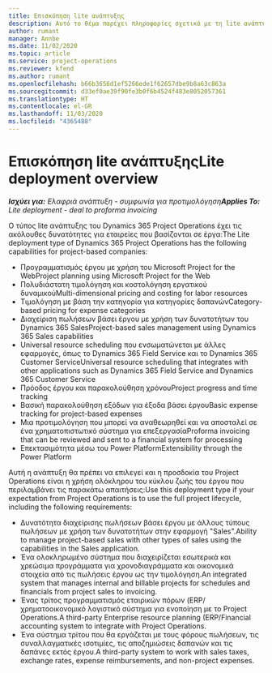 ```yaml
---
title: Επισκόπηση lite ανάπτυξης
description: Αυτό το θέμα παρέχει πληροφορίες σχετικά με τη lite ανάπτυξη του Dynamics 365 Project Operations.
author: rumant
manager: Annbe
ms.date: 11/02/2020
ms.topic: article
ms.service: project-operations
ms.reviewer: kfend
ms.author: rumant
ms.openlocfilehash: b66b3656d1ef5266ede1f62657dbe9b8a63c863a
ms.sourcegitcommit: d33ef0ae39f90fe3b0f6b4524f483e8052057361
ms.translationtype: HT
ms.contentlocale: el-GR
ms.lasthandoff: 11/03/2020
ms.locfileid: "4365488"
---
```

# <a name="lite-deployment-overview"></a><span data-ttu-id="0a638-103">Επισκόπηση lite ανάπτυξης</span><span class="sxs-lookup"><span data-stu-id="0a638-103">Lite deployment overview</span></span>

<span data-ttu-id="0a638-104">_**Ισχύει για:** Ελαφριά ανάπτυξη - συμφωνία για προτιμολόγηση_</span><span class="sxs-lookup"><span data-stu-id="0a638-104">_**Applies To:** Lite deployment - deal to proforma invoicing_</span></span>

<span data-ttu-id="0a638-105">Ο τύπος lite ανάπτυξης του Dynamics 365 Project Operations έχει τις ακόλουθες δυνατότητες για εταιρείες που βασίζονται σε έργα:</span><span class="sxs-lookup"><span data-stu-id="0a638-105">The Lite deployment type of Dynamics 365 Project Operations has the following capabilities for project-based companies:</span></span>

- <span data-ttu-id="0a638-106">Προγραμματισμός έργου με χρήση του Microsoft Project for the Web</span><span class="sxs-lookup"><span data-stu-id="0a638-106">Project planning using Microsoft Project for the Web</span></span>
- <span data-ttu-id="0a638-107">Πολυδιάστατη τιμολόγηση και κοστολόγηση εργατικού δυναμικού</span><span class="sxs-lookup"><span data-stu-id="0a638-107">Multi-dimensional pricing and costing for labor resources</span></span>
- <span data-ttu-id="0a638-108">Τιμολόγηση με βάση την κατηγορία για κατηγορίες δαπανών</span><span class="sxs-lookup"><span data-stu-id="0a638-108">Category-based pricing for expense categories</span></span>
- <span data-ttu-id="0a638-109">Διαχείριση πωλήσεων βάσει έργου με χρήση των δυνατοτήτων του Dynamics 365 Sales</span><span class="sxs-lookup"><span data-stu-id="0a638-109">Project-based sales management using Dynamics 365 Sales capabilities</span></span>
- <span data-ttu-id="0a638-110">Universal resource scheduling που ενσωματώνεται με άλλες εφαρμογές, όπως το Dynamics 365 Field Service και το Dynamics 365 Customer Service</span><span class="sxs-lookup"><span data-stu-id="0a638-110">Universal resource scheduling that integrates with other applications such as Dynamics 365 Field Service and Dynamics 365 Customer Service</span></span>
- <span data-ttu-id="0a638-111">Πρόοδος έργου και παρακολούθηση χρόνου</span><span class="sxs-lookup"><span data-stu-id="0a638-111">Project progress and time tracking</span></span>
- <span data-ttu-id="0a638-112">Βασική παρακολούθηση εξόδων για έξοδα βάσει έργου</span><span class="sxs-lookup"><span data-stu-id="0a638-112">Basic expense tracking for project-based expenses</span></span>
- <span data-ttu-id="0a638-113">Μια προτιμολόγηση που μπορεί να αναθεωρηθεί και να αποσταλεί σε ένα χρηματοπιστωτικό σύστημα για επεξεργασία</span><span class="sxs-lookup"><span data-stu-id="0a638-113">Proforma invoicing that can be reviewed and sent to a financial system for processing</span></span>
- <span data-ttu-id="0a638-114">Επεκτασιμότητα μέσω του Power Platform</span><span class="sxs-lookup"><span data-stu-id="0a638-114">Extensibility through the Power Platform</span></span>

<span data-ttu-id="0a638-115">Αυτή η ανάπτυξη θα πρέπει να επιλεγεί και η προσδοκία του Project Operations είναι η χρήση ολόκληρου του κύκλου ζωής του έργου που περιλαμβάνει τις παρακάτω απαιτήσεις:</span><span class="sxs-lookup"><span data-stu-id="0a638-115">Use this deployment type if your expectation from Project Operations is to use the full project lifecycle, including the following requirements:</span></span>

- <span data-ttu-id="0a638-116">Δυνατότητα διαχείρισης πωλήσεων βάσει έργου με άλλους τύπους πωλήσεων με χρήση των δυνατοτήτων στην εφαρμογή "Sales".</span><span class="sxs-lookup"><span data-stu-id="0a638-116">Ability to manage project-based sales with other types of sales using the capabilities in the Sales application.</span></span>
- <span data-ttu-id="0a638-117">Ένα ολοκληρωμένο σύστημα που διαχειρίζεται εσωτερικά και χρεώσιμα προγράμματα για χρονοδιαγράμματα και οικονομικά στοιχεία από τις πωλήσεις έργου ως την τιμολόγηση.</span><span class="sxs-lookup"><span data-stu-id="0a638-117">An integrated system that manages internal and billable projects for schedules and financials from project sales to invoicing.</span></span>
- <span data-ttu-id="0a638-118">Ένας τρίτος προγραμματισμός εταιρικών πόρων (ERP/χρηματοοικονομικό λογιστικό σύστημα για ενοποίηση με το Project Operations.</span><span class="sxs-lookup"><span data-stu-id="0a638-118">A third-party Enterprise resource planning (ERP/Financial accounting system to integrate with Project Operations.</span></span>
- <span data-ttu-id="0a638-119">Ένα σύστημα τρίτου που θα εργάζεται με τους φόρους πωλήσεων, τις συναλλαγματικές ισοτιμίες, τις αποζημιώσεις δαπανών και τις δαπάνες εκτός έργου.</span><span class="sxs-lookup"><span data-stu-id="0a638-119">A third-party system to work with sales taxes, exchange rates, expense reimbursements, and non-project expenses.</span></span>
